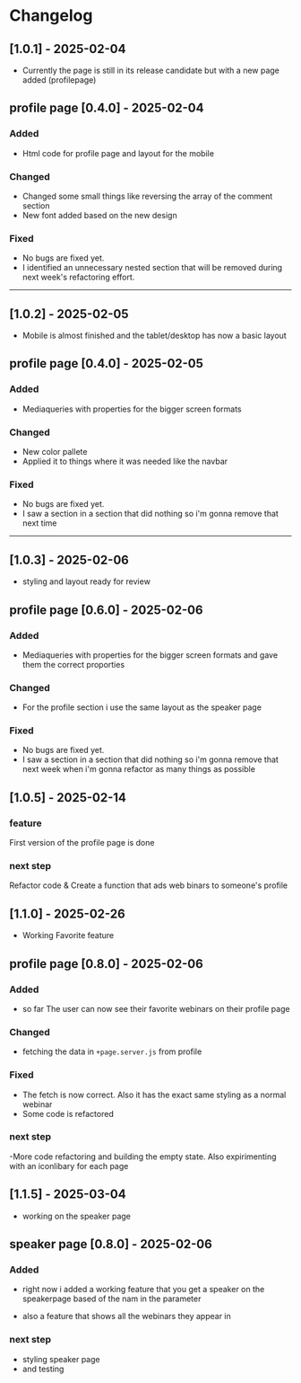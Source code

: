 # Changelog


## [1.0.1] - 2025-02-04

- Currently the page is still in its release candidate but with a new page added (profilepage)

## profile page [0.4.0] - 2025-02-04

### Added
- Html code for profile page and layout for the mobile

### Changed
- Changed some small things like reversing the array of the comment section
- New font added based on the new design

### Fixed
- No bugs are fixed yet. 
- I identified an unnecessary nested section that will be removed during next week's refactoring effort.

--------------

## [1.0.2] - 2025-02-05

- Mobile is almost  finished and the tablet/desktop has now a basic layout

## profile page [0.4.0] - 2025-02-05

### Added
- Mediaqueries with properties for the bigger screen formats

### Changed
- New color pallete 
- Applied it to things where it was needed like the navbar

### Fixed
- No bugs are fixed yet. 
- I saw a section in a section that did nothing so i'm gonna remove that next time

--------------

## [1.0.3] - 2025-02-06

- styling and layout ready for review

## profile page [0.6.0] - 2025-02-06

### Added
- Mediaqueries with properties for the bigger screen formats and gave them the correct proporties

### Changed
- For the profile section i use the same layout as the speaker page

### Fixed
- No bugs are fixed yet. 
- I saw a section in a section that did nothing so i'm gonna remove that next week when i'm gonna refactor as many things as possible


## [1.0.5] - 2025-02-14

### feature

First version of the profile page is done

### next step

Refactor code & Create a function that ads web binars to someone's profile

## [1.1.0] - 2025-02-26

- Working Favorite feature

## profile page [0.8.0] - 2025-02-06

### Added
- so far The user can now see their favorite webinars on their profile page

### Changed
- fetching the data in `+page.server.js` from profile

### Fixed

- The fetch is now correct. Also it has the exact same styling as a normal webinar
- Some code is refactored

### next step

-More code refactoring and building the empty state. Also expirimenting with an iconlibary for each page


## [1.1.5] - 2025-03-04

- working on the speaker page

## speaker page [0.8.0] - 2025-02-06

### Added
- right now i added a working feature that you get a speaker on the speakerpage based of the nam in the parameter

- also a feature that shows all the webinars they appear in

### next step

- styling speaker page
- and testing